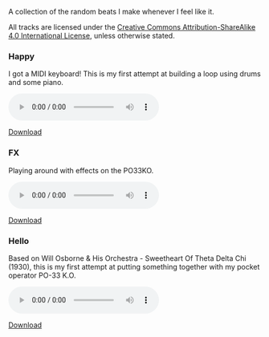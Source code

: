 A collection of the random beats I make whenever I feel like it.

All tracks are licensed under the [Creative Commons Attribution-ShareAlike 4.0 International License](http://creativecommons.org/licenses/by-sa/4.0/), unless otherwise stated.

### Happy

I got a MIDI keyboard! This is my first attempt at building a loop using drums
and some piano.

<audio controls>
    <source src="/beats/003-happy/happy.mp3" type="audio/mp3">
    Your browser does not support the audio element.
</audio>

[Download](/beats/003-happy/happy.mp3)

### FX

Playing around with effects on the PO33KO.

<audio controls>
    <source src="/beats/002-fx/FX.mp3" type="audio/mp3">
    Your browser does not support the audio element.
</audio>

[Download](/beats/002-fx/FX.mp3)

### Hello

Based on Will Osborne & His Orchestra - Sweetheart Of Theta Delta Chi (1930),
this is my first attempt at putting something together with my pocket operator
PO-33 K.O.

<audio controls>
    <source src="/beats/001-hello/hello.mp3" type="audio/mp3">
    Your browser does not support the audio element.
</audio>

[Download](/beats/001-hello/hello.mp3)
